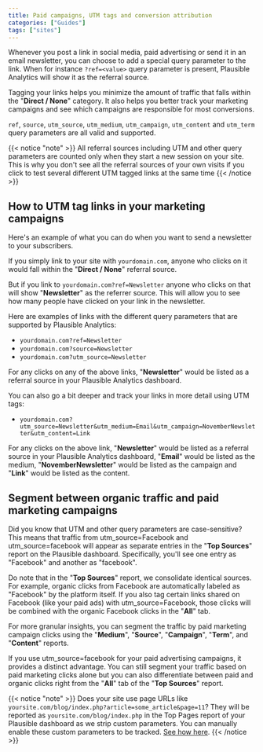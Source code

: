 ```yaml
---
title: Paid campaigns, UTM tags and conversion attribution
categories: ["Guides"]
tags: ["sites"]
---
```


<!--more-->


Whenever you post a link in social media, paid advertising or send it in an email newsletter, you can choose to add a special query parameter to the link. When for instance `?ref=<value>` query parameter is present, Plausible Analytics will show it as the referral source.

Tagging your links helps you minimize the amount of traffic that falls within the "**Direct / None**" category. It also helps you better track your marketing campaigns and see which campaigns are responsible for most conversions. 

`ref`, `source`, `utm_source`, `utm_medium`, `utm_campaign`, `utm_content` and `utm_term` query parameters are all valid and supported.

{{< notice "note" >}}
All referral sources including UTM and other query parameters are counted only when they start a new session on your site. This is why you don't see all the referral sources of your own visits if you click to test several different UTM tagged links at the same time
{{< /notice >}}


## How to UTM tag links in your marketing campaigns

Here's an example of what you can do when you want to send a newsletter to your subscribers. 

If you simply link to your site with `yourdomain.com`, anyone who clicks on it would fall within the "**Direct / None**" referral source. 

But if you link to `yourdomain.com?ref=Newsletter` anyone who clicks on that will show "**Newsletter**" as the referrer source. This will allow you to see how many people have clicked on your link in the newsletter.

Here are examples of links with the different query parameters that are supported by Plausible Analytics:

* `yourdomain.com?ref=Newsletter`
* `yourdomain.com?source=Newsletter`
* `yourdomain.com?utm_source=Newsletter`

For any clicks on any of the above links, "**Newsletter**" would be listed as a referral source in your Plausible Analytics dashboard. 

You can also go a bit deeper and track your links in more detail using UTM tags:

* `yourdomain.com?utm_source=Newsletter&utm_medium=Email&utm_campaign=NovemberNewsletter&utm_content=Link`

For any clicks on the above link, "**Newsletter**" would be listed as a referral source in your Plausible Analytics dashboard, "**Email**" would be listed as the medium, "**NovemberNewsletter**" would be listed as the campaign and "**Link**" would be listed as the content. 


## Segment between organic traffic and paid marketing campaigns

Did you know that UTM and other query parameters are case-sensitive? This means that traffic from utm_source=Facebook and utm_source=facebook will appear as separate entries in the "**Top Sources**" report on the Plausible dashboard. Specifically, you'll see one entry as "Facebook" and another as "facebook".

Do note that in the "**Top Sources**" report, we consolidate identical sources. For example, organic clicks from Facebook are automatically labeled as "Facebook" by the platform itself. If you also tag certain links shared on Facebook (like your paid ads) with utm_source=Facebook, those clicks will be combined with the organic Facebook clicks in the "**All**" tab.

For more granular insights, you can segment the traffic by paid marketing campaign clicks using the "**Medium**", "**Source**", "**Campaign**", "**Term**", and "**Content**" reports.

If you use utm_source=facebook for your paid advertising campaigns, it provides a distinct advantage. You can still segment your traffic based on paid marketing clicks alone but you can also differentiate between paid and organic clicks right from the "**All**" tab of the "**Top Sources**" report.

{{< notice "note" >}}
Does your site use page URLs like `yoursite.com/blog/index.php?article=some_article&page=11`? They will be reported as `yoursite.com/blog/index.php` in the Top Pages report of your Plausible dashboard as we strip custom parameters. You can manually enable these custom parameters to be tracked. [See how here](custom-query-params.md).
{{< /notice >}}
